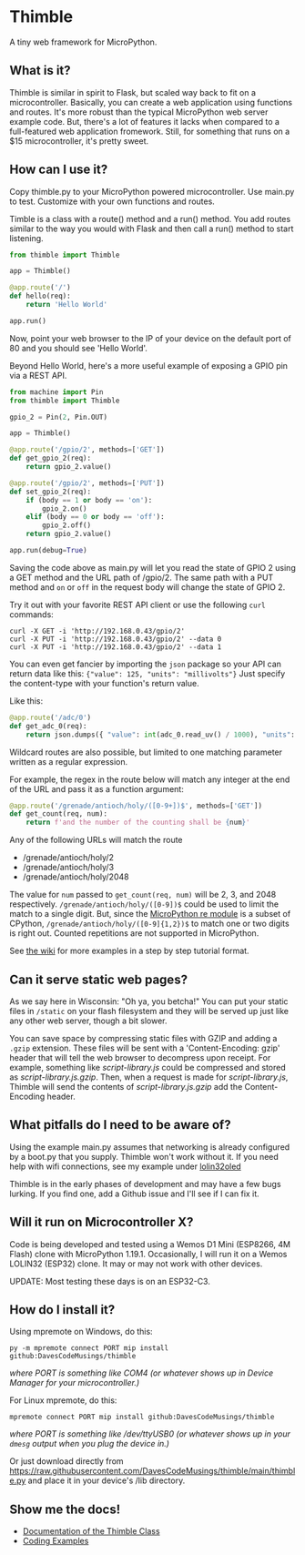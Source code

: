 # Thimble
A tiny web framework for MicroPython.

## What is it?
Thimble is similar in spirit to Flask, but scaled way back to fit on a microcontroller. Basically, you can create a web application using functions and routes. It's more robust than the typical MicroPython web server example code. But, there's a lot of features it lacks when compared to a full-featured web application fromework. Still, for something that runs on a $15 microcontroller, it's pretty sweet.

## How can I use it?
Copy thimble.py to your MicroPython powered microcontroller. Use main.py to test. Customize with your own functions and routes.

Timble is a class with a route() method and a run() method. You add routes similar to the way you would with Flask and then call a run() method to start listening.

```py
from thimble import Thimble

app = Thimble() 

@app.route('/')
def hello(req):
    return 'Hello World'

app.run()
```

Now, point your web browser to the IP of your device on the default port of 80 and you should see 'Hello World'.

Beyond Hello World, here's a more useful example of exposing a GPIO pin via a REST API.

```py
from machine import Pin
from thimble import Thimble

gpio_2 = Pin(2, Pin.OUT)

app = Thimble()

@app.route('/gpio/2', methods=['GET'])
def get_gpio_2(req):
    return gpio_2.value()

@app.route('/gpio/2', methods=['PUT'])
def set_gpio_2(req):
    if (body == 1 or body == 'on'):
        gpio_2.on()
    elif (body == 0 or body == 'off'):
        gpio_2.off()
    return gpio_2.value()

app.run(debug=True)
```

Saving the code above as main.py will let you read the state of GPIO 2 using a GET method and the URL path of /gpio/2. The same path with a PUT method and `on` or `off` in the request body will change the state of GPIO 2.

Try it out with your favorite REST API client or use the following `curl` commands:

```
curl -X GET -i 'http://192.168.0.43/gpio/2'
curl -X PUT -i 'http://192.168.0.43/gpio/2' --data 0
curl -X PUT -i 'http://192.168.0.43/gpio/2' --data 1
```

You can even get fancier by importing the `json` package so your API can return data like this: `{"value": 125, "units": "millivolts"}` Just specify the content-type with your function's return value.

Like this: 

```py
@app.route('/adc/0')
def get_adc_0(req):
    return json.dumps({ "value": int(adc_0.read_uv() / 1000), "units": "millivolts" }), 200, 'application/json'
```

Wildcard routes are also possible, but limited to one matching parameter written as a regular expression.

For example, the regex in the route below will match any integer at the end of the URL and pass it as a function argument:

```py
@app.route('/grenade/antioch/holy/([0-9+])$', methods=['GET'])
def get_count(req, num):
    return f'and the number of the counting shall be {num}'
```

Any of the following URLs will match the route
* /grenade/antioch/holy/2
* /grenade/antioch/holy/3
* /grenade/antioch/holy/2048

The value for `num` passed to `get_count(req, num)` will be 2, 3, and 2048 respectively. `/grenade/antioch/holy/([0-9])$` could be used to limit the match to a single digit. But, since the [MicroPython re module](https://docs.micropython.org/en/latest/library/re.html) is a subset of CPython, `/grenade/antioch/holy/([0-9]{1,2})$` to match one or two digits is right out. Counted repetitions are not supported in MicroPython.

See [the wiki](https://github.com/DavesCodeMusings/thimble/wiki) for more examples in a step by step tutorial format.

## Can it serve static web pages?
As we say here in Wisconsin: "Oh ya, you betcha!" You can put your static files in `/static` on your flash filesystem and they will be served up just like any other web server, though a bit slower.

You can save space by compressing static files with GZIP and adding a `.gzip` extension. These files will be sent with a 'Content-Encoding: gzip' header that will tell the web browser to decompress upon receipt. For example, something like _script-library.js_ could be compressed and stored as _script-library.js.gzip_. Then, when a request is made for _script-library.js_, Thimble will send the contents of _script-library.js.gzip_ add the Content-Encoding header.

## What pitfalls do I need to be aware of?
Using the example main.py assumes that networking is already configured by a boot.py that you supply. Thimble won't work without it. If you need help with wifi connections, see my example under [lolin32oled](https://github.com/DavesCodeMusings/esp/tree/main/lolin32oled)

Thimble is in the early phases of development and may have a few bugs lurking. If you find one, add a Github issue and I'll see if I can fix it.

## Will it run on Microcontroller X?
Code is being developed and tested using a Wemos D1 Mini (ESP8266, 4M Flash) clone with MicroPython 1.19.1. Occasionally, I will run it on a Wemos LOLIN32 (ESP32) clone. It may or may not work with other devices.

UPDATE: Most testing these days is on an ESP32-C3.

## How do I install it?
Using mpremote on Windows, do this:
```
py -m mpremote connect PORT mip install github:DavesCodeMusings/thimble
```

_where PORT is something like COM4 (or whatever shows up in Device Manager for your microcontroller.)_

For Linux mpremote, do this:
```
mpremote connect PORT mip install github:DavesCodeMusings/thimble
```

_where PORT is something like /dev/ttyUSB0 (or whatever shows up in your `dmesg` output when you plug the device in.)_

Or just download directly from https://raw.githubusercontent.com/DavesCodeMusings/thimble/main/thimble.py and place it in your device's /lib directory.

## Show me the docs!
* [Documentation of the Thimble Class](https://davescodemusings.github.io/thimble/)
* [Coding Examples](https://github.com/DavesCodeMusings/thimble/tree/main/examples)
